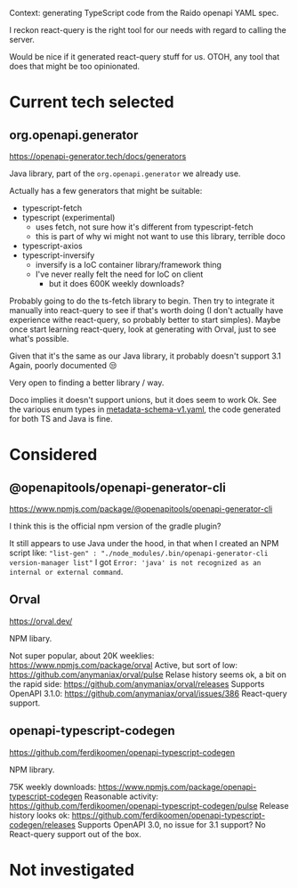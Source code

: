 Context: generating TypeScript code from the Raido openapi YAML spec.

I reckon react-query is the right tool for our needs with regard to calling the 
server.

Would be nice if it generated react-query stuff for us. OTOH, any tool that
does that might be too opinionated.

# Current tech selected 

## org.openapi.generator

https://openapi-generator.tech/docs/generators

Java library, part of the `org.openapi.generator` we already use.

Actually has a few generators that might be suitable:
* typescript-fetch
* typescript (experimental)
  * uses fetch, not sure how it's different from typescript-fetch
  * this is part of why wi might not want to use this library, terrible doco
* typescript-axios
* typescript-inversify
  * inversify is a IoC container library/framework thing
  * I've never really felt the need for IoC on client
    * but it does 600K weekly downloads?

Probably going to do the ts-fetch library to begin.  Then try to integrate it
manually into react-query to see if that's worth doing (I don't actually have
experience withe react-query, so probably better to start simples).  Maybe once
start learning react-query, look at generating with Orval, just to see what's 
possible.

Given that it's the same as our Java library, it probably doesn't support 3.1
Again, poorly documented 😒

Very open to finding a better library / way.

Doco implies it doesn't support unions, but it does seem to work Ok. See the
various enum types in [metadata-schema-v1.yaml](../../api-svc/idl-raid-v2/src/metadata-schema-v1.yaml),
the code generated for both TS and Java is fine.


# Considered

## @openapitools/openapi-generator-cli

https://www.npmjs.com/package/@openapitools/openapi-generator-cli

I think this is the official npm version of the gradle plugin?

It still appears to use Java under the hood, in that when I created an NPM
script like:
`"list-gen" : "./node_modules/.bin/openapi-generator-cli version-manager list"`
I got `Error: 'java' is not recognized as an internal or external command`.

## Orval

https://orval.dev/

NPM libary.

Not super popular, about 20K weeklies: https://www.npmjs.com/package/orval
Active, but sort of low: https://github.com/anymaniax/orval/pulse
Relase history seems ok, a bit on the rapid side: https://github.com/anymaniax/orval/releases
Supports OpenAPI 3.1.0: https://github.com/anymaniax/orval/issues/386
React-query support.


## openapi-typescript-codegen

https://github.com/ferdikoomen/openapi-typescript-codegen

NPM library.

75K weekly downloads: https://www.npmjs.com/package/openapi-typescript-codegen
Reasonable activity: https://github.com/ferdikoomen/openapi-typescript-codegen/pulse
Release history looks ok: https://github.com/ferdikoomen/openapi-typescript-codegen/releases
Supports OpenAPI 3.0, no issue for 3.1 support?
No React-query support out of the box.


# Not investigated

